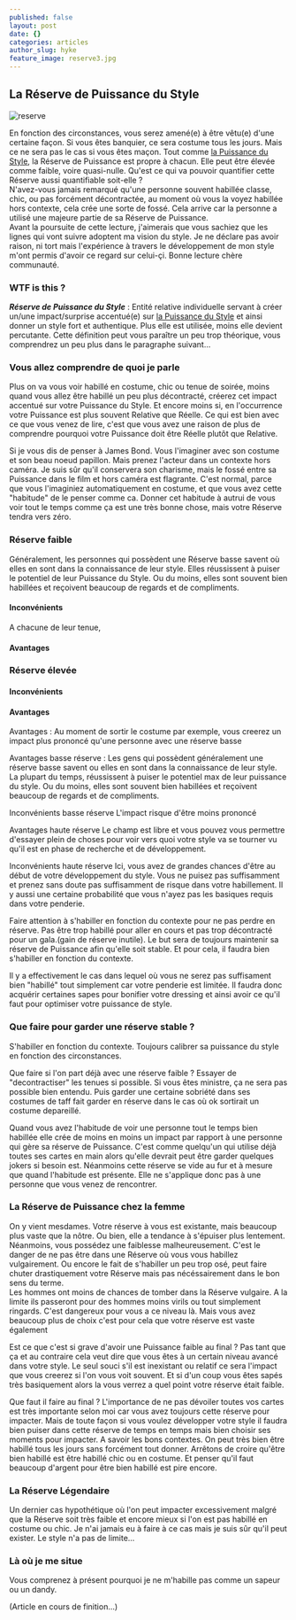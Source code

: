 ```yaml
---
published: false
layout: post
date: {}
categories: articles
author_slug: hyke
feature_image: reserve3.jpg
---
```

## La Réserve de Puissance du Style

![reserve]({{site.url}}/{{site.baseurl}}img/reserve3.jpg)

En fonction des circonstances, vous serez amené(e) à être vêtu(e) d'une certaine façon. Si vous êtes banquier, ce sera costume tous les jours. Mais ce ne sera pas le cas si vous êtes maçon. 
Tout comme [la Puissance du Style](http://www.crevardstyle.com/La-Puissance-du-Style), la Réserve de Puissance est propre à chacun. Elle peut être élevée comme faible, voire quasi-nulle. Qu'est ce qui va pouvoir quantifier cette Réserve aussi quantifiable soit-elle ?  
N'avez-vous jamais remarqué qu'une personne souvent habillée classe, chic, ou pas forcément décontractée, au moment où vous la voyez habillée hors contexte, cela crée une sorte de fossé. Cela arrive car la personne a utilisé une majeure partie de sa Réserve de Puissance.  
Avant la poursuite de cette lecture, j'aimerais que vous sachiez que les lignes qui vont suivre adoptent ma vision du style. Je ne déclare pas avoir raison, ni tort mais l'expérience à travers le développement de mon style m'ont permis d'avoir ce regard sur celui-çi. Bonne lecture chère communauté.

### WTF is this ?

***Réserve de Puissance du Style*** : Entité relative individuelle servant à créer un/une impact/surprise accentué(e) sur [la Puissance du Style](http://www.crevardstyle.com/La-Puissance-du-Style) et ainsi donner un style fort et authentique. Plus elle est utilisée, moins elle devient percutante. Cette définition peut vous paraître un peu trop théorique, vous comprendrez un peu plus dans le paragraphe suivant...

### Vous allez comprendre de quoi je parle

Plus on va vous voir habillé en costume, chic ou tenue de soirée, moins quand vous allez être habillé un peu plus décontracté, créerez cet impact accentué sur votre Puissance du Style. Et encore moins si, en l'occurrence votre Puissance est plus souvent Relative que Réelle. Ce qui est bien avec ce que vous venez de lire, c'est que vous avez une raison de plus de comprendre pourquoi votre Puissance doit être Réelle plutôt que Relative.

Si je vous dis de penser à James Bond. Vous l'imaginer avec son costume et son beau noeud papillon. Mais prenez l'acteur dans un contexte hors caméra. Je suis sûr qu'il conservera son charisme, mais le fossé entre sa Puissance dans le film et hors caméra est flagrante. C'est normal, parce que vous l'imaginiez automatiquement en costume, et que vous avez cette "habitude" de le penser comme ca. Donner cet habitude à autrui de vous voir tout le temps comme ça est une très bonne chose, mais votre Réserve tendra vers zéro.

### Réserve faible

Généralement, les personnes qui possèdent une Réserve basse savent où elles en sont dans la connaissance de leur style. Elles réussissent à puiser le potentiel de leur Puissance du Style. Ou du moins, elles sont souvent bien habillées et reçoivent beaucoup de regards et de compliments.

#### Inconvénients

A chacune de leur tenue,

#### Avantages

### Réserve élevée

#### Inconvénients

#### Avantages

Avantages : Au moment de sortir le costume par exemple, vous creerez un impact plus prononcé qu'une personne avec une réserve basse 

Avantages basse réserve : 
Les gens qui possèdent généralement une réserve basse savent ou elles en sont dans la connaissance de leur style.
La plupart du temps, réussissent à puiser le potentiel max de leur puissance du style. Ou du moins, elles sont souvent bien habillées et reçoivent beaucoup de regards et de compliments. 

Inconvénients basse réserve
L'impact risque d'être moins prononcé  

Avantages haute réserve 
Le champ est libre et vous pouvez vous permettre d'essayer plein de choses pour voir vers quoi votre style va se tourner vu qu'il est en phase de recherche et de développement. 

Inconvénients haute réserve 
Ici, vous avez de grandes chances d'être au début de votre développement du style. Vous ne puisez pas suffisamment et prenez sans doute pas suffisamment de risque dans votre habillement. Il y aussi une certaine probabilité que vous n'ayez pas les basiques requis dans votre penderie. 

Faire attention à s'habiller en fonction du contexte pour ne pas perdre en réserve. 
Pas être trop habillé pour aller en cours et pas trop décontracté pour un gala.(gain de réserve inutile). Le but sera de toujours maintenir sa réserve de Puissance afin qu'elle soit stable. Et pour cela, il faudra bien s'habiller en fonction du contexte. 

Il y a effectivement le cas dans lequel où vous ne serez pas suffisament bien "habillé" tout simplement car votre penderie est limitée. Il faudra donc acquérir certaines sapes pour bonifier votre dressing et ainsi avoir ce qu'il faut pour optimiser votre puissance de style.

### Que faire pour garder une réserve stable ? 

S'habiller en fonction du contexte. Toujours calibrer sa puissance du style en fonction des circonstances. 

Que faire si l'on part déjà avec une réserve faible ? Essayer de "decontractiser" les tenues si possible. Si vous êtes ministre, ça ne sera pas possible bien entendu. Puis garder une certaine sobriété dans ses costumes de taff fait garder en réserve dans le cas où ok sortirait un costume depareillé. 

Quand vous avez l'habitude de voir une personne tout le temps bien habillée elle crée de moins en moins un impact par rapport à une personne qui gère sa réserve de Puissance. C'est comme quelqu'un qui utilise déjà toutes ses cartes en main alors qu'elle devrait peut être garder quelques jokers si besoin est.
Néanmoins cette réserve se vide au fur et à mesure que quand l'habitude est présente. Elle ne s'applique donc pas à une personne que vous venez de rencontrer.

### La Réserve de Puissance chez la femme

On y vient mesdames. Votre réserve à vous est existante, mais beaucoup plus vaste que la nôtre. Ou bien, elle a tendance à s'épuiser plus lentement. Néanmoins, vous possédez une faiblesse malheureusement. C'est le danger de ne pas être dans une Réserve où vous vous habillez vulgairement. Ou encore le fait de s'habiller un peu trop osé, peut faire chuter drastiquement votre Réserve mais pas nécéssairement dans le bon sens du terme.  
Les hommes ont moins de chances de tomber dans la Réserve vulgaire. A la limite ils passeront pour des hommes moins virils ou tout simplement ringards. C'est dangereux pour vous a ce niveau là. Mais vous avez beaucoup plus de choix c'est pour cela que votre réserve est vaste également 

Est ce que c'est si grave d'avoir une Puissance faible au final ? Pas tant que ça et au contraire cela veut dire que vous êtes à un certain niveau avancé dans votre style. Le seul souci s'il est inexistant ou relatif ce sera l'impact que vous creerez si l'on vous voit souvent. Et si d'un coup vous êtes sapés très basiquement alors la vous verrez a quel point votre réserve était faible.

Que faut il faire au final ?
L'importance de ne pas dévoiler toutes vos cartes est très importante selon moi car vous avez toujours cette réserve pour impacter. Mais de toute façon si vous voulez développer votre style il faudra bien puiser dans cette réserve de temps en temps mais bien choisir ses moments pour impacter. A savoir les bons contextes. On peut très bien être habillé tous les jours sans forcément tout donner. Arrêtons de croire qu'être bien habillé est être habillé chic ou en costume. Et penser qu'il faut beaucoup d'argent pour être bien habillé est pire encore.

### La Réserve Légendaire

Un dernier cas hypothétique où l'on peut impacter excessivement malgré que la Réserve soit très faible et encore mieux si l'on est pas habillé en costume ou chic. Je n'ai jamais eu à faire à ce cas mais je suis sûr qu'il peut exister. Le style n'a pas de limite...

### Là où je me situe

Vous comprenez à présent pourquoi je ne m'habille pas comme un sapeur ou un dandy.

(Article en cours de finition...)
